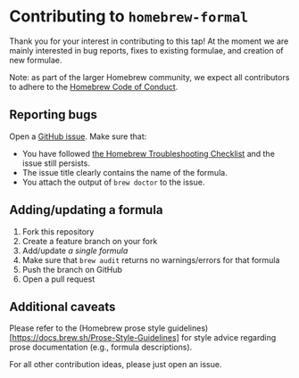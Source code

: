 # Contributing to `homebrew-formal`

Thank you for your interest in contributing to this tap!
At the moment we are mainly interested in bug reports, fixes to existing formulae,
and creation of new formulae.

Note: as part of the larger Homebrew community, we expect all contributors to
adhere to the [Homebrew Code of Conduct](https://github.com/Homebrew/.github/blob/HEAD/CODE_OF_CONDUCT.md#code-of-conduct).

## Reporting bugs

Open a [GitHub issue](https://github.com/lou1306/homebrew-formal/issues/new).
Make sure that:

* You have followed [the Homebrew Troubleshooting Checklist](https://docs.brew.sh/Troubleshooting) and the issue still persists.
* The issue title clearly contains the name of the formula.
* You attach the output of `brew doctor` to the issue.

## Adding/updating a formula

1. Fork this repository
2. Create a feature branch on your fork
3. Add/update *a single formula*
4. Make sure that `brew audit` returns no warnings/errors for that formula
5. Push the branch on GitHub
6. Open a pull request

## Additional caveats

Please refer to the (Homebrew prose style guidelines)[https://docs.brew.sh/Prose-Style-Guidelines]
for style advice regarding prose documentation (e.g., formula descriptions).

For all other contribution ideas, please just open an issue.

